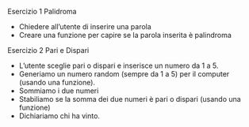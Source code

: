 Esercizio 1 Palidroma

- Chiedere all’utente di inserire una parola
- Creare una funzione per capire se la parola inserita è palindroma

Esercizio 2 Pari e Dispari

- L’utente sceglie pari o dispari e inserisce un numero da 1 a 5.
- Generiamo un numero random (sempre da 1 a 5) per il computer (usando una funzione).
- Sommiamo i due numeri
- Stabiliamo se la somma dei due numeri è pari o dispari (usando una funzione)
- Dichiariamo chi ha vinto.